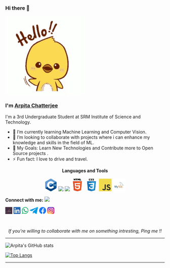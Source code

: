 ### Hi there 👋
<img align=center alt="Hello!!" height=250px width=250px src="./SocialLogo/gif.gif">

### I'm [Arpita Chatterjee]

I'm a 3rd Undergraduate Student at SRM Institute of Science and Technology. 

- 🌱 I’m currently learning Machine Learning and Computer Vision.
- 👯 I’m looking to collaborate with projects where i can enhance my knowledge and skills in the field of ML. 
- 🥅 My Goals: Learn New Technologies and Contribute more to Open Source projects .
- ⚡ Fun fact: I love to drive and travel.


 


<p align="center">

  <div align="center">
 <b>Languages and Tools</b>
     <br/>
     <br/>
  <code><img height="40" src="https://raw.githubusercontent.com/github/explore/80688e429a7d4ef2fca1e82350fe8e3517d3494d/topics/cpp/cpp.png"></code> 
  <code><img height="40" src="https://raw.githubusercontent.com/jmnote/z-icons/master/svg/c.svg"></code> 
    <code><img height="40" src="https://raw.githubusercontent.com/jmnote/z-icons/master/svg/python.svg"></code>
  <code><img height="40" src="https://raw.githubusercontent.com/github/explore/80688e429a7d4ef2fca1e82350fe8e3517d3494d/topics/html/html.png"></code>
  <code><img height="40" src="https://raw.githubusercontent.com/github/explore/80688e429a7d4ef2fca1e82350fe8e3517d3494d/topics/css/css.png"></code> 
  <code><img height="40" src="https://raw.githubusercontent.com/github/explore/80688e429a7d4ef2fca1e82350fe8e3517d3494d/topics/javascript/javascript.png"></code> 
  <code><img height="40" src="https://raw.githubusercontent.com/github/explore/80688e429a7d4ef2fca1e82350fe8e3517d3494d/topics/mysql/mysql.png"></code>
  <!--code><img height="40" src="https://raw.githubusercontent.com/github/explore/80688e429a7d4ef2fca1e82350fe8e3517d3494d/topics/ml/m.png"></code> 
  <code><img height="40" src="https://raw.githubusercontent.com/github/explore/80688e429a7d4ef2fca1e82350fe8e3517d3494d/topics/dl/dl.png"></code-->

  </div>
  </p>

**Connect with me:** <img src="https://media.giphy.com/media/LnQjpWaON8nhr21vNW/giphy.gif" height="32">

[<img align="center" alt="Arpita" height="22px" src="./SocialLogo/Arpita Chatterjee.png" />][Arpita Chatterjee]
[<img align="center" alt="Arpita | LinkedIn" height="22px" src="./SocialLogo/LinkedIn.png" />][linkedin]
[<img align="center" alt="Arpita | Whatsapp" height="22px" src="./SocialLogo/WhatsApp.png" />][here]
[<img align="center" alt="Arpita | Telegram" height="22px" src="./SocialLogo/Telegram.png" />][telegram]
[<img align="center" alt="Arpita | Facebook" height="22px" src="./SocialLogo/Facebook.png" />][facebook]
[<img align="center" alt="Arpita | Instagram" height="22px" src="./SocialLogo/Instagram.png" />][instagram]

<br/>

<p align=center>
<em>If you're willing to collaborate with me on something intresting, Ping me  !!</em>
</p>

---

![Arpita's GitHub stats](https://github-readme-stats.vercel.app/api?username=ArpitaChatterjee&show_icons=true&theme=radical)

[![Top Langs](https://github-readme-stats.vercel.app/api/top-langs/?username=ArpitaChatterjee&layout=compact)](https://github.com/ArpitaChatterjee/github-readme-stats)

---


[Arpita Chatterjee]: https://my-portfolio.arpitachatterjee.vercel.app/
[linkedin]: https://www.linkedin.com/in/arpitachatterjee25/. 
[mail]: mailto:arpitachatterjee2510@gmail.com. 
[quora]: https://www.quora.com/profile/ArpitaChatterjee
[here]: (https://wa.me/9435695532)
[telegram]: https://telegram.me/arpitachatterjee25.
[facebook]: https://www.facebook.com/Chatterjee__
[instagram]: https://www.instagram.com/_arpita.chatterjee_/


<!--**ArpitaChatterjee/ArpitaChatterjee** is a ✨ _special_ ✨ repository because its `README.md` (this file) appears on your GitHub profile.

Here are some ideas to get you started:

- 🔭 I’m currently working on Machine Learning
- 🌱 I’m currently learning  Deep Learning
- 👯 I’m looking to collaborate on 
- 🤔 I’m looking for help with ...
- 💬 Ask me about ...
- 📫 How to reach me: arpitachatterjee2510@gmail.com
- 😄 Pronouns: ...
- ⚡ Fun fact: ...
-->
